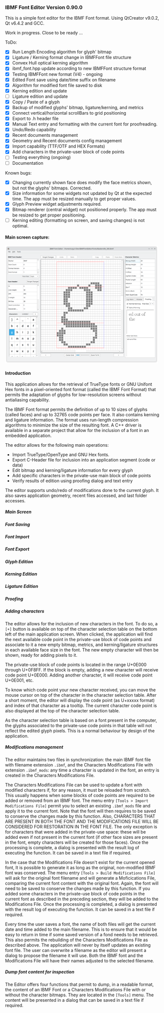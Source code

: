 ### IBMF Font Editor Version 0.90.0

This is a simple font editor for the IBMF Font format. 
Using QtCreator v9.0.2, Qt v6.4.2 and GCC.

Work in progress. Close to be ready ...

ToDo:

- [x] Run Length Encoding algorithm for glyph' bitmap
- [x] Ligature / Kerning format change in IBMFFont file structure
- [x] Convex Hull optical kerning algorithm
- [x] ibmf_font.hpp update according to new IBMFFont structure format
- [x] Testing IBMFFont new format (V4) - ongoing
- [x] Edited Font save using date/time suffix on filename
- [x] Algorithm for modified font file saved to disk 
- [x] Kerning edition and update
- [ ] Ligature edition and update
- [x] Copy / Paste of a glyph
- [x] Backup of modified glyphs' bitmap, ligature/kerning, and metrics
- [x] Connect vertical/horizontal scrollBars to grid positioning
- [x] Export to .h header file
- [x] Manual Text entry and formatting with the current font for proofreading.
- [x] Undo/Redo capability
- [x] Recent documents management
- [x] Geometry and Recent documents config management
- [x] Import capability (TTF/OTF and HEX Formats)
- [x] Add characters in the private-user block of code points
- [ ] Testing everything (ongoing)
- [ ] Documentation

Known bugs:

- [x] Changing currently shown face does modify the face metrics shown, but not the glyphs' bitmaps. Corrected.
- [x] Size information for some widgets not updated by Qt at the expected time. The app must be resized manually to get proper values.
- [x] Glyph Preview widget adjustments required.
- [x] Bitmap renderer (central widget) not positioned properly. The app must be resized to get proper positioning.
- [ ] Kerning editing (formatting on screen, and saving changes) is not optimal.

#### Main screen capture:

<img src="Pictures/main.png" alt="app picture" width="500"/>

#### Introduction

This application allows for the retrieval of TrueType fonts or GNU Unifont Hex fonts in a pixel-oriented font format (called the IBMF Font Format) that permits the adaptation of glyphs for low-resolution screens without antialiasing capability.

The IBMF Font format permits the definition of up to 10 sizes of glyphs (called faces) and up to 32765 code points per face. It also contains kerning and ligature information. The format uses run-length compression algorithms to minimize the size of the resulting font. A C++ driver is available in a separate project that allow for the inclusion of a font in an embedded application.

The editor allows for the following main operations:

- Import TrueType/OpenType and GNU Hex fonts.
- Export C-Header file for inclusion into an application segment (code or data)
- Edit bitmap and kerning/ligature information for every glyph
- Add specific characters in the private-use main block of code points
- Verify results of edition using proofing dialog and text entry

The editor supports undo/redo of modifications done to the current glyph. It also saves application geometry, recent files accessed, and last folder accesses.

##### Main Screen


##### Font Saving


##### Font Import


##### Font Export


##### Glyph Edition


##### Kerning Edition


##### Ligature Edition


##### Proofing


##### Adding characters

The editor allows for the inclusion of new characters in the font. To do so, a `[+]` button is available on top of the character selection table on the bottom left of the main application screen. When clicked, the application will find the next available code point in the private-use block of code points and associate to it a new empty bitmap, metrics, and kerning/ligature structures in each available face size in the font. The new empty character will then be shown, ready for adding pixels to it.

The private-use block of code points is located in the range U+0E000 through U+0F8FF. If the block is empty, adding a new character will receive code point U+0E000. Adding another character, it will receive code point U+0E001, etc.

To know which code point your new character received, you can move the mouse cursor on top of the character in the character selection table. After a short moment, the editor will display the code point (as U+xxxxx format) and index of that character as a tooltip. The current character code point is also displayed at the top of the character selection table.

As the character selection table is based on a font present in the computer, the glyphs associated to the private-use code points in that table will not reflect the edited glyph pixels. This is a normal behaviour by design of the application.

##### Modifications management

The editor maintains two files in synchronization: the main IBMF font file with filename extension `.ibmf`, and the Characters Modifications File with extension `.ibmf_mods`: any time a character is updated in the font, an entry is created in the Characters Modifications File. 

The Characters Modifications File can be used to update a font with modified characters if, for any reason, it must be reloaded from scratch. This usually happens when some blocks of code points are required to be added or removed from an IBMF font. The menu entry `[Tools > Import Modifications File]` permit you to select an existing `.ibmf_mods` file and apply it to the current font. Note that the font will then requires to be saved to conserve the changes made by this function. Also, CHARACTERS THAT ARE PRESENT IN BOTH THE FONT AND THE MODIFICATIONS FILE WILL BE CONSIDERED FOR RESTORATION IN THE FONT FILE. The only exception is for characters that were added in the private-use space: these will be added even if not present in the current font (if other face sizes are present in the font, empty characters will be created for those faces). Once the processing is complete, a dialog is presented with the result log of executing the function. It can be saved in a text file if required.

In the case that the Modifications File doesn't exist for the current opened font, It is possible to generate it as long as the original, non-modified IBMF font was conserved. The menu entry `[Tools > Build Modifications File]` will ask for the original font filename and will generate a Moficications File, comparing the current font content with the original font. Again, the font will need to be saved to conserve the changes made by this function. If you added some characters in the private-use block of code points in the current font as described in the preceding section, they will be added to the Modifications File. Once the processing is completed, a dialog is presented with the result log of executing the function. It can be saved in a text file if required.

Every time the user saves a font, the name of both files will get the current date and time added to the main filename. This is to ensure that it would be easy to return in time if some saved version of a fond needs to be retrieved. This also permits the rebuilding of the Characters Modifications File as described above. The application will never by itself updates an existing font file. The user can overwrite a filename as the editor will present a dialog to propose the filename it will use. Both the IBMF font and the Modifications File will have their names adjusted to the selected filename.

##### Dump font content for inspection

The Editor offers four functions that permit to dump, in a readable format, the content of an IBMF Font or a Characters Modifications File with or without the character bitmaps. They are located in the `[Tools]` menu. The content will be presented in a dialog that can be saved in a text file if required.